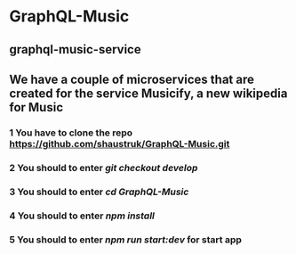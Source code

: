# GraphQL-Music
## graphql-music-service

## We have a couple of microservices that are created for the service Musicify, a new wikipedia for Music

### 1 You have to clone the repo **https://github.com/shaustruk/GraphQL-Music.git**
### 2 You should to enter  ___git checkout develop___  
### 3 You should to enter ___cd GraphQL-Music___
### 4 You should to enter ___npm install___  
### 5 You should to enter ___npm run start:dev___ for start app  



